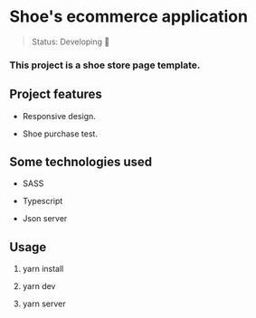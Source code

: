 # Shoe's ecommerce application

> Status: Developing 🔧


### This project is a shoe store page template.


## Project features

- Responsive design.

- Shoe purchase test.


## Some technologies used

- SASS

- Typescript

- Json server

## Usage

1. yarn install

2. yarn dev

3. yarn server

